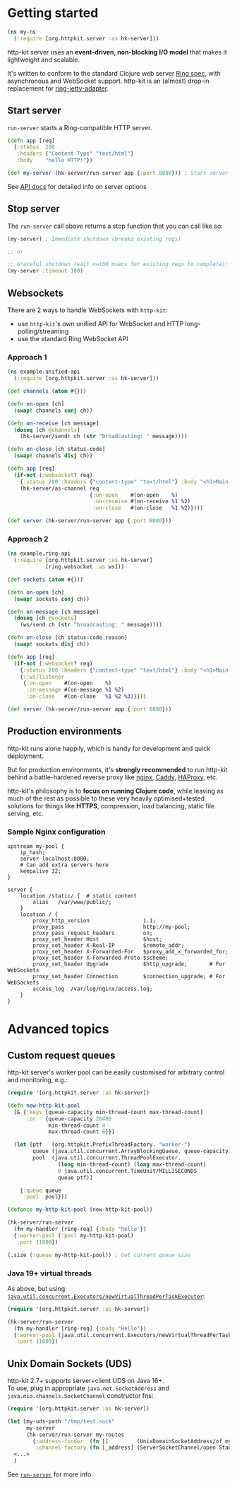 # Getting started

```clj
(ns my-ns
  (:require [org.httpkit.server :as hk-server]))
```

http-kit server uses an **event-driven, non-blocking I/O model** that makes it lightweight and scalable.

It's written to conform to the standard Clojure web server [Ring spec](https://github.com/ring-clojure/ring), with asynchronous and WebSocket support. http-kit is an (almost) drop-in replacement for [ring-jetty-adapter](https://clojars.org/ring/ring-jetty-adapter).

## Start server

`run-server` starts a Ring-compatible HTTP server.

```clj
(defn app [req]
  {:status  200
   :headers {"Content-Type" "text/html"}
   :body    "hello HTTP!"})

(def my-server (hk-server/run-server app {:port 8080})) ; Start server
```

See [API docs](http://http-kit.github.io/http-kit/org.httpkit.server.html#var-run-server) for detailed info on server options

## Stop server

The `run-server` call above returns a stop function that you can call like so:

```clj
(my-server) ; Immediate shutdown (breaks existing reqs)

;; or

;; Graceful shutdown (wait <=100 msecs for existing reqs to complete):
(my-server :timeout 100)
```

## Websockets

There are 2 ways to handle WebSockets with `http-kit`:
- use `http-kit`'s own unified API for WebSocket and HTTP long-polling/streaming
- use the standard Ring WebSocket API

### Approach 1

```clj
(ns example.unified-api
  (:require [org.httpkit.server :as hk-server]))

(def channels (atom #{}))

(defn on-open [ch]
  (swap! channels conj ch))

(defn on-receive [ch message]
  (doseq [ch @channels]
    (hk-server/send! ch (str "broadcasting: " message))))

(defn on-close [ch status-code]
  (swap! channels disj ch))

(defn app [req]
  (if-not (:websocket? req)
    {:status 200 :headers {"content-type" "text/html"} :body "<h1>Main screen turn on.</h1><h2>Start connecting websockets.</h2>"}
    (hk-server/as-channel req
                          {:on-open    #(on-open    %)
                           :on-receive #(on-receive %1 %2)
                           :on-close   #(on-close   %1 %2)})))

(def server (hk-server/run-server app {:port 8080}))
```

### Approach 2

```clj
(ns example.ring-api
  (:require [org.httpkit.server :as hk-server]
            [ring.websocket :as ws]))

(def sockets (atom #{}))

(defn on-open [ch]
  (swap! sockets conj ch))

(defn on-message [ch message]
  (doseq [ch @sockets]
    (ws/send ch (str "broadcasting: " message))))

(defn on-close [ch status-code reason]
  (swap! sockets disj ch))

(defn app [req]
  (if-not (:websocket? req)
    {:status 200 :headers {"content-type" "text/html"} :body "<h1>Main screen turn on.</h1><h2>Start connecting websockets.</h2>"}
    {::ws/listener
     {:on-open    #(on-open    %)
      :on-message #(on-message %1 %2)
      :on-close   #(on-close   %1 %2 %3)}}))

(def server (hk-server/run-server app {:port 8080}))
```

## Production environments

http-kit runs alone happily, which is handy for development and quick deployment. 

But for production environments, it's **strongly recommended** to run http-kit behind a battle-hardened reverse proxy like [nginx](https://docs.nginx.com/nginx/admin-guide/web-server/reverse-proxy/), [Caddy](https://caddyserver.com/docs/quick-starts/reverse-proxy), [HAProxy](https://www.haproxy.org/), etc.

http-kit's philosophy is to **focus on running Clojure code**, while leaving as much of the rest as possible to these very heavily optimised+tested solutions for things like **HTTPS**, compression, load balancing, static file serving, etc.

###  Sample Nginx configuration

```
upstream my-pool {
	ip_hash;
	server localhost:8080;
	# Can add extra servers here
	keepalive 32;
}

server {
    location /static/ {  # static content
        alias   /var/www/public/;
    }
    location / {
    	proxy_http_version                 1.1;
    	proxy_pass                         http://my-pool;
    	proxy_pass_request_headers         on;
    	proxy_set_header Host              $host;
    	proxy_set_header X-Real-IP         $remote_addr;
    	proxy_set_header X-Forwarded-For   $proxy_add_x_forwarded_for;
    	proxy_set_header X-Forwarded-Proto $scheme;
    	proxy_set_header Upgrade           $http_upgrade;       # For WebSockets
    	proxy_set_header Connection        $connection_upgrade; # For WebSockets
        access_log  /var/log/nginx/access.log;
    }
}
```

# Advanced topics

## Custom request queues

http-kit server's worker pool can be easily customised for arbitrary control and monitoring, e.g.:

```clojure
(require '[org.httpkit.server :as hk-server])

(defn new-http-kit-pool
  [& {:keys [queue-capacity min-thread-count max-thread-count]
      :or   {queue-capacity 20480
             min-thread-count 4
             max-thread-count 8}}]

  (let [ptf   (org.httpkit.PrefixThreadFactory. "worker-")
        queue (java.util.concurrent.ArrayBlockingQueue. queue-capacity)
        pool  (java.util.concurrent.ThreadPoolExecutor.
                (long min-thread-count) (long max-thread-count)
                0 java.util.concurrent.TimeUnit/MILLISECONDS
                queue ptf)]

    {:queue queue
     :pool  pool}))

(defonce my-http-kit-pool (new-http-kit-pool))

(hk-server/run-server
  (fn my-handler [ring-req] {:body "hello"})
  {:worker-pool (:pool my-http-kit-pool)
   :port 11000})

(.size (:queue my-http-kit-pool)) ; Get current queue size
```

### Java 19+ virtual threads

As above, but using [`java.util.concurrent.Executors/newVirtualThreadPerTaskExecutor`](https://docs.oracle.com/en/java/javase/19/docs/api/java.base/java/util/concurrent/Executors.html#newVirtualThreadPerTaskExecutor()):

```clojure
(require '[org.httpkit.server :as hk-server])

(hk-server/run-server
  (fn my-handler [ring-req] {:body "Hello"})
  {:worker-pool (java.util.concurrent.Executors/newVirtualThreadPerTaskExecutor)
   :port 11000})
```

## Unix Domain Sockets (UDS)

http-kit 2.7+ supports server+client UDS on Java 16+.  
To use, plug in appropriate `java.net.SocketAddress` and `java.nio.channels.SocketChannel` constructor fns:

```clojure
(require '[org.httpkit.server :as hk-server])

(let [my-uds-path "/tmp/test.sock"
      my-server
      (hk-server/run-server my-routes
        {:address-finder  (fn []         (UnixDomainSocketAddress/of my-uds-path))
         :channel-factory (fn [_address] (ServerSocketChannel/open StandardProtocolFamily/UNIX))})]
  <...>
  )
```

See [`run-server`](http://http-kit.github.io/http-kit/org.httpkit.server.html#var-run-server) for more info.
